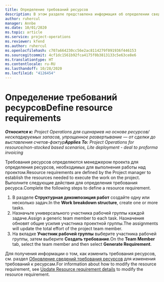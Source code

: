 ```yaml
---
title: Определение требований ресурсов
description: В этом разделе представлена информация об определении сведений требования ресурсов.
author: ruhercul
manager: Annbe
ms.date: 10/01/2020
ms.topic: article
ms.service: project-operations
ms.reviewer: kfend
ms.author: ruhercul
ms.openlocfilehash: c707a664230cc56e2ac8114279f091936f446153
ms.sourcegitcommit: 4cf1dc1561b92fca4175f0b3813133c5e63ce8e6
ms.translationtype: HT
ms.contentlocale: ru-RU
ms.lasthandoff: 10/28/2020
ms.locfileid: "4126454"
---
```

# <a name="define-resource-requirements"></a><span data-ttu-id="1b8a0-103">Определение требований ресурсов</span><span class="sxs-lookup"><span data-stu-id="1b8a0-103">Define resource requirements</span></span>

<span data-ttu-id="1b8a0-104">_**Относится к:** Project Operations для сценариев на основе ресурсов/нескладируемых запасов, упрощенное развертывание — от сделки до выставления счетов-фактур_</span><span class="sxs-lookup"><span data-stu-id="1b8a0-104">_**Applies To:** Project Operations for resource/non-stocked based scenarios, Lite deployment - deal to proforma invoicing_</span></span>

<span data-ttu-id="1b8a0-105">Требования ресурсов определяются менеджером проекта для определения ресурсов, необходимых для выполнения работы над проектом.</span><span class="sxs-lookup"><span data-stu-id="1b8a0-105">Resource requirements are defined by the Project manager to establish the resources needed to execute the work on the project.</span></span> <span data-ttu-id="1b8a0-106">Выполните следующие действия для определения требования ресурса.</span><span class="sxs-lookup"><span data-stu-id="1b8a0-106">Complete the following steps to define a resource requirement.</span></span>

1.  <span data-ttu-id="1b8a0-107">В разделе **Структурная декомпозиция работ** создайте одну или несколько задач.</span><span class="sxs-lookup"><span data-stu-id="1b8a0-107">In the **Work breakdown structure**, create one or more tasks.</span></span>
2.  <span data-ttu-id="1b8a0-108">Назначьте универсального участника рабочей группы каждой задаче.</span><span class="sxs-lookup"><span data-stu-id="1b8a0-108">Assign a generic team member to each task.</span></span> <span data-ttu-id="1b8a0-109">Назначения обновят общие усилия участника проектной группы.</span><span class="sxs-lookup"><span data-stu-id="1b8a0-109">The assignments will update the total effort of the project team member.</span></span>
3.  <span data-ttu-id="1b8a0-110">На вкладке **Участник рабочей группы** выберите участника рабочей группы, затем выберите **Создать требование**.</span><span class="sxs-lookup"><span data-stu-id="1b8a0-110">On the **Team Member** tab, select the team member and then select **Generate Requirement**.</span></span>

<span data-ttu-id="1b8a0-111">Для получения информации о том, как изменить требования ресурсов, см. раздел [Обновление сведений требования ресурсов](define-resource-requirements.md) для изменения требований к ресурсам.</span><span class="sxs-lookup"><span data-stu-id="1b8a0-111">For information about how to modify the resource requirement, see [Update Resource requirement details](define-resource-requirements.md) to modify the resource requirement.</span></span>